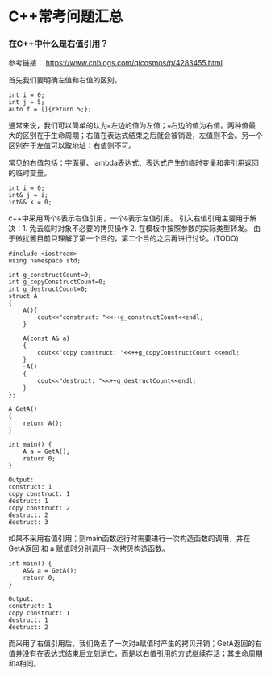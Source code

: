 # C++常考问题汇总

### 在C++中什么是右值引用？
参考链接： https://www.cnblogs.com/qicosmos/p/4283455.html

首先我们要明确左值和右值的区别。
```
int i = 0;
int j = 5;
auto f = []{return 5;};
```
通常来说，我们可以简单的认为`=`左边的值为左值；`=`右边的值为右值。两种值最大的区别在于生命周期；右值在表达式结束之后就会被销毁，左值则不会。另一个区别在于左值可以取地址；右值则不可。

常见的右值包括：字面量、lambda表达式、表达式产生的临时变量和非引用返回的临时变量。

```
int i = 0;
int& j = i;
int&& k = 0;
```
c++中采用两个`&`表示右值引用，一个`&`表示左值引用。
引入右值引用主要用于解决：1. 免去临时对象不必要的拷贝操作 2. 在模板中按照参数的实际类型转发。
由于微扰酱目前只理解了第一个目的，第二个目的之后再进行讨论。(TODO)

```
#include <iostream>
using namespace std;

int g_constructCount=0;
int g_copyConstructCount=0;
int g_destructCount=0;
struct A
{
    A(){
        cout<<"construct: "<<++g_constructCount<<endl;    
    }
    
    A(const A& a)
    {
        cout<<"copy construct: "<<++g_copyConstructCount <<endl;
    }
    ~A()
    {
        cout<<"destruct: "<<++g_destructCount<<endl;
    }
};

A GetA()
{
    return A();
}

int main() {
    A a = GetA();
    return 0;
}

Output: 
construct: 1
copy construct: 1
destruct: 1
copy construct: 2
destruct: 2
destruct: 3
```
如果不采用右值引用；则main函数运行时需要进行一次构造函数的调用，并在 GetA返回 和 a 赋值时分别调用一次拷贝构造函数。

```
int main() {
    A&& a = GetA();
    return 0;
}

Output: 
construct: 1
copy construct: 1
destruct: 1
destruct: 2
```
而采用了右值引用后，我们免去了一次对a赋值时产生的拷贝开销；GetA返回的右值并没有在表达式结束后立刻消亡，而是以右值引用的方式继续存活；其生命周期和a相同。


